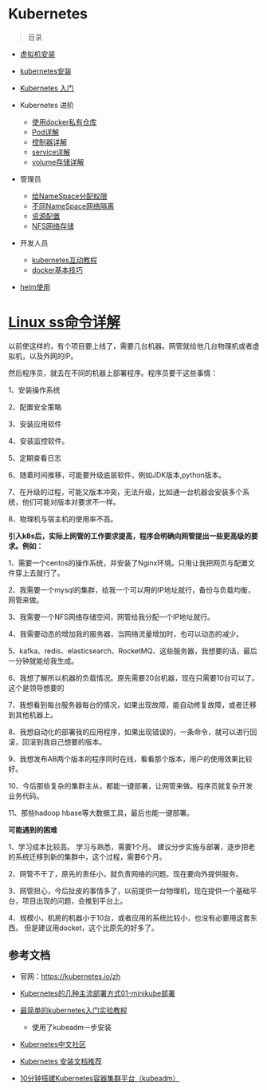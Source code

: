 # Kubernetes



> 目录

* [虚拟机安装](virtualbox.md)

* [kubernetes安装](kubernetes-install.md)

* [Kubernetes 入门](kubernetes-quict-start.md)

* Kubernetes 进阶

  * [使用docker私有仓库](https://segmentfault.com/a/1190000015108428)
  * [Pod详解](kubernetes-detail-pod.md)
  * [控制器详解](kubernetes-detail-controller.md)
  * [service详解](kubernetes-detail-service.md)
  * [volume存储详解](kubernetes-detail-volume.md)
  
* 管理员

  * [给NameSpace分配权限](kubernetes-admin-usercount.md)
  * [不同NameSpace网络隔离](kubernetes-network.md)
  * [资源配置](kubernetes-admin-resource.md)
  * [NFS网络存储](nfs.md)

* 开发人员

  * [kubernetes互动教程](kubernetes-code.md)
  * [docker基本技巧](docker-menu.md)
* [helm使用](kubernetes-helm.md)
  
  



# [Linux ss命令详解](https://www.cnblogs.com/ftl1012/p/ss.html)



以前使这样的，有个项目要上线了，需要几台机器。网管就给他几台物理机或者虚拟机，以及外网的IP。

然后程序员，就去在不同的机器上部署程序。程序员要干这些事情：

1、安装操作系统

2、配置安全策略

3、安装应用软件

4、安装监控软件。

5、定期查看日志

6、随着时间推移，可能要升级底层软件，例如JDK版本,python版本。

7、在升级的过程，可能又版本冲突，无法升级，比如通一台机器会安装多个系统，他们可能对版本对要求不一样。

8、物理机与宿主机的使用率不高。



**引入k8s后，实际上网管的工作要求提高，程序会明确向网管提出一些更高级的要求。例如：**

1、需要一个centos的操作系统，并安装了Nginx环境。只用让我把网页与配置文件穿上去就行了。

2、我需要一个mysql的集群，给我一个可以用的IP地址就行，备份与负载均衡，网管来做。

3、我需要一个NFS网络存储空间，网管给我分配一个IP地址就行。

4、我需要动态的增加我的服务器，当网络流量增加时，也可以动态的减少。

5、kafka、redis、elasticsearch、RocketMQ、这些服务器，我想要的话，最后一分钟就能给我生成。

6、我想了解所以机器的负载情况。原先需要20台机器，现在只需要10台可以了。这个是领导想要的

7、我想看到每台服务器每台的情况，如果出现故障，能自动修复故障，或者迁移到其他机器上。

8、我想自动化的部署我的应用程序，如果出现错误的，一条命令，就可以进行回滚，回滚到我自己想要的版本。

9、我想发布AB两个版本的程序同时在线，看看那个版本，用户的使用效果比较好。

10、今后那些复杂的集群主从，都能一键部署，让网管来做。程序员就复杂开发业务代码。

11、那些hadoop hbase等大数据工具，最后也能一键部署。



**可能遇到的困难**

1、学习成本比较高。 学习与熟悉，需要1个月。 建议分步实施与部署，逐步把老的系统迁移到新的集群中，这个过程，需要6个月。

2、网管不干了，原先的责任小，就负责网络的问题。现在要向外提供服务。

3、网管担心，今后扯皮的事情多了，以前提供一台物理机，现在提供一个基础平台，项目出现的问题，会推到平台上。

4、规模小，机房的机器小于10台，或者应用的系统比较小，也没有必要用这套东西。 但是建议用docket，这个比原先的好多了。





## 参考文档

* 官网：https://kubernetes.io/zh

* [Kubernetes的几种主流部署方式01-minikube部署](https://segmentfault.com/a/1190000018607114)
* [最简单的kubernetes入门实验教程](https://www.jianshu.com/p/f4c2104ba90a)
  * 使用了kubeadm一步安装
* [Kubernetes中文社区](http://docs.kubernetes.org.cn/)
* [Kubernetes 安装文档推荐](https://www.kubernetes.org.cn/5650.html)
* [10分钟搭建Kubernetes容器集群平台（kubeadm）](https://blog.51cto.com/lizhenliang/2296100?tdsourcetag=s_pcqq_aiomsg)

